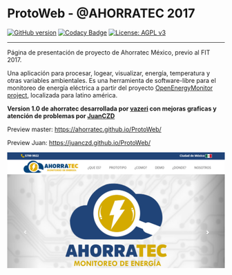 # ProtoWeb - @AHORRATEC 2017

[![GitHub version](https://badge.fury.io/gh/Ahorratec%2FProtoWeb.svg)](https://badge.fury.io/gh/Ahorratec%2FProtoWeb)
[![Codacy Badge](https://api.codacy.com/project/badge/Grade/7db2da0ce59c4610abfda6c55e29e99d)](https://www.codacy.com/app/vazeri/ProtoWeb?utm_source=github.com&amp;utm_medium=referral&amp;utm_content=Ahorratec/ProtoWeb&amp;utm_campaign=Badge_Grade)
[![License: AGPL v3](https://img.shields.io/badge/License-AGPL%20v3-blue.svg)](https://www.gnu.org/licenses/agpl-3.0)
___
Página de presentación de proyecto de Ahorratec México, previo al FIT 2017.

Una aplicación para procesar, logear, visualizar, energía, temperatura y otras variables ambientales.
Es una herramienta de software-libre para el monitoreo de energía eléctrica a partir del proyecto [OpenEnergyMonitor project](http://openenergymonitor.org), localizada para latino américa.
 
**Version 1.0 de ahorratec desarrollada por [vazeri](https://github.com/vazeri/) con mejoras graficas y atención de problemas por [JuanCZD](https://github.com/JuanCZD/)**

Preview master: https://ahorratec.github.io/ProtoWeb/

Preview Juan: https://juanczd.github.io/ProtoWeb/

![Preview](https://github.com/Ahorratec/ProtoWeb/blob/master/images/preview.jpg)

